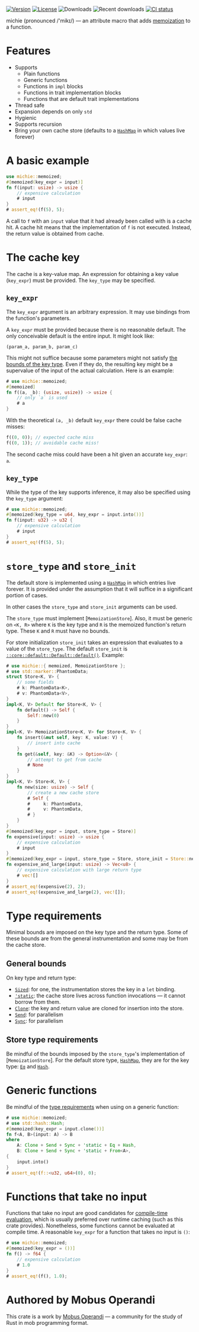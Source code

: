 [![Version](https://img.shields.io/crates/v/michie)][crates.io]
[![License](https://img.shields.io/crates/l/michie)][license]
![Downloads](https://img.shields.io/crates/d/michie)
![Recent downloads](https://img.shields.io/crates/dr/michie)
[![CI status](https://github.com/mobusoperandi/michie/actions/workflows/ci.yml/badge.svg)][ci]

michie (pronounced /'mikɪ/) — an attribute macro that adds [memoization] to a function.

# Features

- Supports
    - Plain functions
    - Generic functions
    - Functions in `impl` blocks
    - Functions in trait implementation blocks
    - Functions that are default trait implementations
- Thread safe
- Expansion depends on only `std`
- Hygienic
- Supports recursion
- Bring your own cache store (defaults to a [`HashMap`] in which values live forever)

# A basic example

```rust
use michie::memoized;
#[memoized(key_expr = input)]
fn f(input: usize) -> usize {
    // expensive calculation
    # input
}
# assert_eq!(f(5), 5);
```

A call to `f` with an `input` value that it had already been called with is a cache hit.
A cache hit means that the implementation of `f` is not executed.
Instead, the return value is obtained from cache.

# The cache key

The cache is a key-value map.
An expression for obtaining a key value (`key_expr`) must be provided.
The `key_type` may be specified.

## `key_expr`

The `key_expr` argument is an arbitrary expression.
It may use bindings from the function's parameters.

A `key_expr` must be provided because there is no reasonable default.
The only conceivable default is the entire input.
It might look like:

```text
(param_a, param_b, param_c)
```

This might not suffice because some parameters might not satisfy [the bounds of the key type](#type-requirements).
Even if they do, the resulting key might be a supervalue of the input of the actual calculation.
Here is an example:

```rust compile_fail
# use michie::memoized;
#[memoized]
fn f((a, _b): (usize, usize)) -> usize {
    // only `a` is used
    # a
}
```

With the theoretical `(a, _b)` default `key_expr` there could be false cache misses:

```rust ignore
f((0, 0)); // expected cache miss
f((0, 1)); // avoidable cache miss!
```

The second cache miss could have been a hit given an accurate `key_expr`: `a`.

## `key_type`

While the type of the key supports inference, it may also be specified using the `key_type` argument:

```rust
# use michie::memoized;
#[memoized(key_type = u64, key_expr = input.into())]
fn f(input: u32) -> u32 {
    // expensive calculation
    # input
}
# assert_eq!(f(5), 5);
```

# `store_type` and `store_init`

The default store is implemented using a [`HashMap`] in which entries live forever.
It is provided under the assumption that it will suffice in a significant portion of cases.

In other cases the `store_type` and `store_init` arguments can be used.

The `store_type` must implement [`MemoizationStore`].
Also, it must be generic on `<K, R>` where `K` is the key type and `R` is the memoized function's return type.
These `K` and `R` must have no bounds.

For store initialization `store_init` takes an expression that evaluates to a value of the `store_type`.
The default `store_init` is [`::core::default::Default::default()`](core::default::Default::default).
Example:

```rust
# use michie::{ memoized, MemoizationStore };
# use std::marker::PhantomData;
struct Store<K, V> {
    // some fields
    # k: PhantomData<K>,
    # v: PhantomData<V>,
}
impl<K, V> Default for Store<K, V> {
    fn default() -> Self {
        Self::new(0)
    }
}
impl<K, V> MemoizationStore<K, V> for Store<K, V> {
    fn insert(&mut self, key: K, value: V) {
        // insert into cache
    }
    fn get(&self, key: &K) -> Option<&V> {
        // attempt to get from cache
        # None
    }
}
impl<K, V> Store<K, V> {
    fn new(size: usize) -> Self {
        // create a new cache store
        # Self {
        #     k: PhantomData,
        #     v: PhantomData,
        # }
    }
}
#[memoized(key_expr = input, store_type = Store)]
fn expensive(input: usize) -> usize {
    // expensive calculation
    # input
}
#[memoized(key_expr = input, store_type = Store, store_init = Store::new(500))]
fn expensive_and_large(input: usize) -> Vec<u8> {
    // expensive calculation with large return type
    # vec![]
}
# assert_eq!(expensive(2), 2);
# assert_eq!(expensive_and_large(2), vec![]);
```

# Type requirements

Minimal bounds are imposed on the key type and the return type.
Some of these bounds are from the general instrumentation and some may be from the cache store.

## General bounds

On key type and return type:

- [`Sized`]: for one, the instrumentation stores the key in a `let` binding.
- [`'static`]: the cache store lives across function invocations — it cannot borrow from them.
- [`Clone`]: the key and return value are cloned for insertion into the store.
- [`Send`]: for parallelism
- [`Sync`]: for parallelism

## Store type requirements

Be mindful of the bounds imposed by the `store_type`'s implementation of [`MemoizationStore`].
For the default store type, [`HashMap`], they are for the key type: [`Eq`] and [`Hash`].

# Generic functions

Be mindful of the [type requirements](#type-requirements) when using on a generic function:

```rust
# use michie::memoized;
# use std::hash::Hash;
#[memoized(key_expr = input.clone())]
fn f<A, B>(input: A) -> B
where
    A: Clone + Send + Sync + 'static + Eq + Hash,
    B: Clone + Send + Sync + 'static + From<A>,
{
    input.into()
}
# assert_eq!(f::<u32, u64>(0), 0);
```

# Functions that take no input

Functions that take no input are good candidates for [compile-time evaluation],
which is usually preferred over runtime caching (such as this crate provides).
Nonetheless, some functions cannot be evaluated at compile time.
A reasonable `key_expr` for a function that takes no input is `()`:

```rust
# use michie::memoized;
#[memoized(key_expr = ())]
fn f() -> f64 {
    // expensive calculation
    # 1.0
}
# assert_eq!(f(), 1.0);
```

# Authored by Mobus Operandi

This crate is a work by [Mobus Operandi] — a community for the study of Rust in mob programming format.

[`Clone`]: https://doc.rust-lang.org/core/clone/trait.Clone.html
[`Sync`]: https://doc.rust-lang.org/core/marker/trait.Sync.html
[`Send`]: https://doc.rust-lang.org/core/marker/trait.Send.html
[`'static`]: https://doc.rust-lang.org/rust-by-example/scope/lifetime/static_lifetime.html
[`Eq`]: https://doc.rust-lang.org/core/cmp/trait.Eq.html
[`Hash`]: https://doc.rust-lang.org/core/hash/trait.Hash.html
[`HashMap`]: https://doc.rust-lang.org/std/collections/struct.HashMap.html
[`Sized`]: https://doc.rust-lang.org/core/marker/trait.Sized.html
[`BTreeMap`]: https://doc.rust-lang.org/std/collections/struct.BTreeMap.html
[compile-time evaluation]: https://doc.rust-lang.org/std/keyword.const.html#compile-time-evaluable-functions
[memoization]: https://en.wikipedia.org/wiki/Memoization
[Mobus Operandi]: https://github.com/mobusoperandi
[crates.io]: https://crates.io/crates/michie
[ci]: https://github.com/mobusoperandi/michie/actions/workflows/ci.yml
[license]: https://tldrlegal.com/license/mit-license
